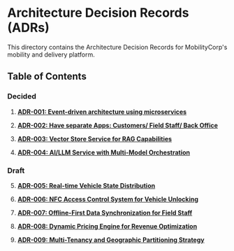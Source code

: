 # Architecture Decision Records (ADRs)

This directory contains the Architecture Decision Records for MobilityCorp's mobility and delivery platform.

## Table of Contents

### Decided

1. **[ADR-001: Event-driven architecture using microservices](ADR-001-event-driven-architecture-microservices.md)**

2. **[ADR-002: Have separate Apps: Customers/ Field Staff/ Back Office](ADR-002-separate-apps-for-user-roles.md)**

3. **[ADR-003: Vector Store Service for RAG Capabilities](ADR-003-vector-store-for-rag-capabilities.md)**

4. **[ADR-004:  AI/LLM Service with Multi-Model Orchestration](ADR-004-ai-llm-service-orchestration.md)**

### Draft

5. **[ADR-005: Real-time Vehicle State Distribution](ADR-005-real-time-vehicle-state-distribution.md)**

6. **[ADR-006: NFC Access Control System for Vehicle Unlocking](ADR-006-nfc-access-control-system.md)**

7. **[ADR-007: Offline-First Data Synchronization for Field Staff](ADR-007-offline-first-data-synchronization.md)**

8. **[ADR-008: Dynamic Pricing Engine for Revenue Optimization](ADR-008-dynamic-pricing-engine.md)**

9. **[ADR-009: Multi-Tenancy and Geographic Partitioning Strategy](ADR-009-multi-tenancy-geographic-partitioning.md)**
